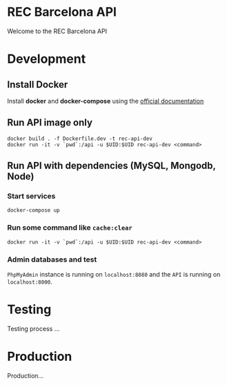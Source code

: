 REC Barcelona API
========================

Welcome to the REC Barcelona API 


# Development
## Install Docker
Install **docker** and **docker-compose** using the [official documentation](https://docker.com)

## Run API image only
```
docker build . -f Dockerfile.dev -t rec-api-dev
docker run -it -v `pwd`:/api -u $UID:$UID rec-api-dev <command>
```

## Run API with dependencies (MySQL, Mongodb, Node)
### Start services
```
docker-compose up
```
### Run some command like `cache:clear`
```
docker run -it -v `pwd`:/api -u $UID:$UID rec-api-dev <command>
```
### Admin databases and test
`PhpMyAdmin` instance is running on `localhost:8080` and the `API` is running on `localhost:8000`.

# Testing
Testing process ...

# Production
Production...
